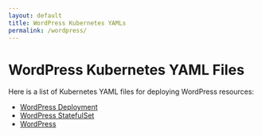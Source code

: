 ```yaml
---
layout: default
title: WordPress Kubernetes YAMLs
permalink: /wordpress/
---
```


# WordPress Kubernetes YAML Files

Here is a list of Kubernetes YAML files for deploying WordPress resources:

- [WordPress Deployment](../yamls/wordpress/core_v1alpha1_deployment.yaml)
- [WordPress StatefulSet](../yamls/wordpress/core_v1alpha1_statefulset.yaml)
- [WordPress](../yamls/wordpress/web_v1alpha1_wordpress.yaml)
